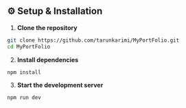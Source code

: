## ⚙️ Setup & Installation

1. **Clone the repository**
```bash
git clone https://github.com/tarunkarimi/MyPortFolio.git
cd MyPortFolio
```

2. **Install dependencies**
 ```bash
npm install
```

3. **Start the development server**
 ```bash
npm run dev
```
